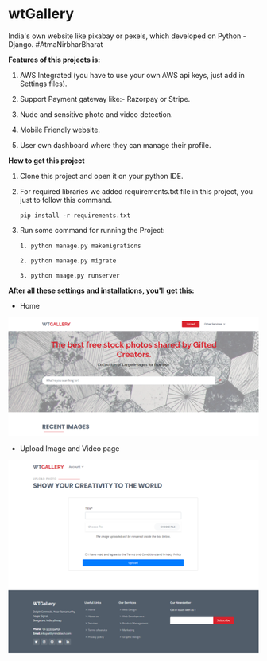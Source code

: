 # wtGallery

India's own website like pixabay or pexels, which developed on Python - Django. #AtmaNirbharBharat

**Features of this projects is:**
1. AWS Integrated (you have to use your own AWS api keys, just add in Settings files).

2. Support Payment gateway like:- Razorpay or Stripe.

3. Nude and sensitive photo and video detection.

4. Mobile Friendly website.

5. User own dashboard where they can manage their profile.


**How to get this project**
1. Clone this project and open it on your python IDE.

2. For required libraries we added requirements.txt file in this project,
 you just to follow this command.

    ```
    pip install -r requirements.txt
    ```

3. Run some command for running the Project:

    ```
    1. python manage.py makemigrations
    ```
    
    ```
    2. python manage.py migrate
    ```
    
    ```
    3. python maage.py runserver
    ```


**After all these settings and installations, you'll get this:**

- Home

![](sample/home.png)

- Upload Image and Video page 

![](sample/upload.png)